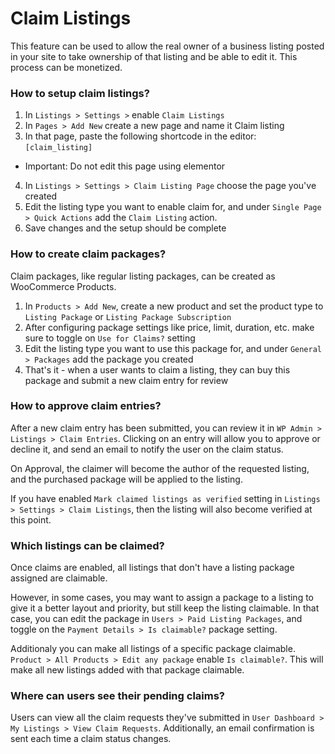 # Claim Listings

This feature can be used to allow the real owner of a business listing posted in your site to take ownership of that listing and be able to edit it. This process can be monetized.

### How to setup claim listings?
1. In `Listings > Settings >` enable `Claim Listings`
2. In `Pages > Add New` create a new page and name it Claim listing
3. In that page, paste the following shortcode in the editor: `[claim_listing]`
  - Important: Do not edit this page using elementor
4. In `Listings > Settings > Claim Listing Page` choose the page you've created
5. Edit the listing type you want to enable claim for, and under `Single Page > Quick Actions` add the `Claim Listing` action.
6. Save changes and the setup should be complete

### How to create claim packages?
Claim packages, like regular listing packages, can be created as WooCommerce Products.
1. In `Products > Add New`, create a new product and set the product type to `Listing Package` or `Listing Package Subscription`
2. After configuring package settings like price, limit, duration, etc. make sure to toggle on `Use for Claims?` setting
3. Edit the listing type you want to use this package for, and under `General > Packages` add the package you created
4. That's it - when a user wants to claim a listing, they can buy this package and submit a new claim entry for review

### How to approve claim entries?
After a new claim entry has been submitted, you can review it in `WP Admin > Listings > Claim Entries`.
Clicking on an entry will allow you to approve or decline it, and send an email to notify the user on the claim status.

On Approval, the claimer will become the author of the requested listing, and the purchased package will be applied to the listing.

If you have enabled `Mark claimed listings as verified` setting in `Listings > Settings > Claim Listings`, then the listing will also become verified at this point.

### Which listings can be claimed?
Once claims are enabled, all listings that don't have a listing package assigned are claimable.

However, in some cases, you may want to assign a package to a listing to give it a better layout and priority, but still keep the listing claimable.
In that case, you can edit the package in `Users > Paid Listing Packages`, and toggle on the `Payment Details > Is claimable?` package setting.

Additionaly you can make all listings of a specific package claimable. `Product > All Products > Edit any package` enable `Is claimable?`. This will make all new listings added with that package claimable.

### Where can users see their pending claims?
Users can view all the claim requests they've submitted in `User Dashboard > My Listings > View Claim Requests`.
Additionally, an email confirmation is sent each time a claim status changes.
